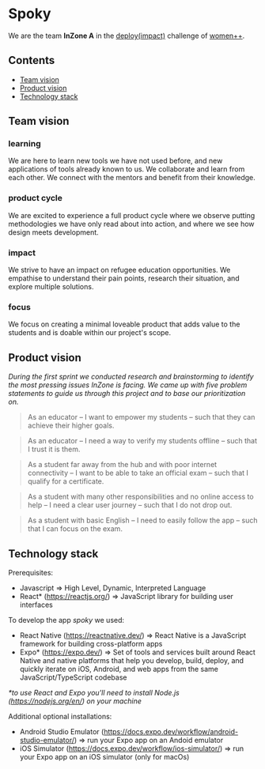 # Spoky

We are the team **InZone A** in the [deploy(impact)](https://www.womenplusplus.ch/deploy-impact) challenge of [women++](https://www.womenplusplus.ch/).

## Contents

- [Team vision](#teamV)
- [Product vision](#productV)
- [Technology stack](#technologyS)


<a name="teamV"><h2>Team vision</h2></a>

### learning
We are here to learn new tools we have not used before, and new applications of tools already known to us. We collaborate and learn from each other. We connect with the mentors and benefit from their knowledge.

### product cycle
We are excited to experience a full product cycle where we observe putting methodologies we have only read about into action, and where we see how design meets development.

### impact
We strive to have an impact on refugee education opportunities. We empathise to understand their pain points, research their situation, and explore multiple solutions.

### focus
We focus on creating a minimal loveable product that adds value to the students and is doable within our project's scope.


<a name="productV"><h2>Product vision</h2></a>

*During the first sprint we conducted research and brainstorming to identify the most pressing issues InZone is facing. We came up with five problem statements to guide us through this project and to base our prioritization on.*

> As an educator &ndash; I want to empower my students &ndash; such that they can achieve their higher goals.

> As an educator &ndash; I need a way to verify my students offline &ndash; such that I trust it is them.

> As a student far away from the hub and with poor internet connectivity &ndash; I want to be able to take an official exam &ndash; such that I qualify for a certificate.

> As a student with many other responsibilities and no online access to help &ndash; I need a clear user journey &ndash; such that I do not drop out.

> As a student with basic English &ndash; I need to easily follow the app &ndash; such that I can focus on the exam.


<a name="technologyS"><h2>Technology stack</h2></a>
<!-- First draft -->
Prerequisites:
- Javascript => High Level, Dynamic, Interpreted Language
- React* (https://reactjs.org/) => JavaScript library for building user interfaces
 
 To develop the app *spoky* we used:
 - React Native (https://reactnative.dev/) => React Native is a JavaScript framework for building cross-platform apps
 - Expo* (https://expo.dev/) => Set of tools and services built around React Native and native platforms that help you develop, build, deploy, and quickly iterate                                 on iOS, Android, and web apps from the same JavaScript/TypeScript codebase

      
 _*to use React and Expo you'll need to install Node.js (https://nodejs.org/en/) on your machine_

Additional optional installations:
- Android Studio Emulator (https://docs.expo.dev/workflow/android-studio-emulator/) => run your Expo app on an Andoid emulator
- iOS Simulator (https://docs.expo.dev/workflow/ios-simulator/) => run your Expo app on an iOS simulator (only for macOs)
 
 
